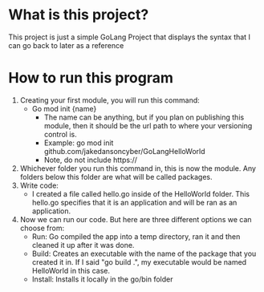 # What is this project?

This project is just a simple GoLang Project that displays the syntax that I can go back to later as a reference

# How to run this program

1. Creating your first module, you will run this command:
	- Go mod init {name}
		- The name can be anything, but if you plan on publishing this module, then it should be the url path to where your versioning control is.
		- Example: go mod init github.com/jakedansoncyber/GoLangHelloWorld
		- Note, do not include https://
2. Whichever folder you run this command in, this is now the module. Any folders below this folder are what will be called packages. 
3. Write code:
	- I created a file called hello.go inside of the HelloWorld folder. This hello.go specifies that it is an application and will be ran as an application.
4. Now we can run our code. But here are three different options we can choose from:
	- Run: Go compiled the app into a temp directory, ran it and then cleaned it up after it was done.
	- Build: Creates an executable with the name of the package that you created it in. If I said "go build .", my executable would be named HelloWorld in this case.
	- Install: Installs it locally in the go/bin folder
